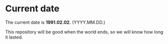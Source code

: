 # Current date

The current date is **1991.02.02.** (YYYY.MM.DD.)

This repository will be good when the world ends, so we will know how long it lasted.